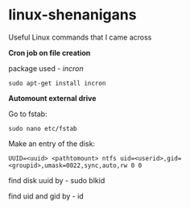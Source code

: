 # linux-shenanigans
Useful Linux commands that I came across

**Cron job on file creation**

package used - _incron_

```
sudo apt-get install incron
```

**Automount external drive**

Go to fstab:

```
sudo nano etc/fstab
```

Make an entry of the disk:

```
UUID=<uuid> <pathtomount> ntfs uid=<userid>,gid=<groupid>,umask=0022,sync,auto,rw 0 0
```

find disk uuid by - sudo blkid

find uid and gid by - id
